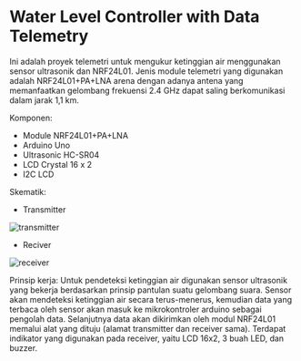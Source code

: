 # Water Level Controller with Data Telemetry
Ini adalah proyek telemetri untuk mengukur ketinggian air menggunakan sensor ultrasonik dan NRF24L01. Jenis module telemetri yang digunakan adalah NRF24L01+PA+LNA arena dengan adanya antena yang memanfaatkan gelombang frekuensi 2.4 GHz dapat saling berkomunikasi dalam jarak 1,1 km. 

Komponen:
- Module NRF24L01+PA+LNA
- Arduino Uno
- Ultrasonic HC-SR04
- LCD Crystal 16 x 2
- I2C LCD
 

Skematik:
- Transmitter

![transmitter](https://user-images.githubusercontent.com/93894711/211598306-cfd41c0f-b078-42e4-a554-88ac60bd38ed.png)

- Reciver

![receiver](https://user-images.githubusercontent.com/93894711/211598289-58671758-b9f0-4b00-aa82-464508d2d007.png)


Prinsip kerja:
Untuk pendeteksi ketinggian air digunakan sensor ultrasonik yang bekerja berdasarkan prinsip pantulan suatu gelombang suara. Sensor akan mendeteksi ketinggian air secara terus-menerus, kemudian data yang terbaca oleh sensor akan masuk ke mikrokontroler arduino sebagai pengolah data. Selanjutnya data akan dikirimkan oleh modul NRF24L01 memalui alat yang dituju (alamat transmitter dan receiver sama). Terdapat indikator yang digunakan pada receiver, yaitu LCD 16x2, 3 buah LED, dan buzzer. 
